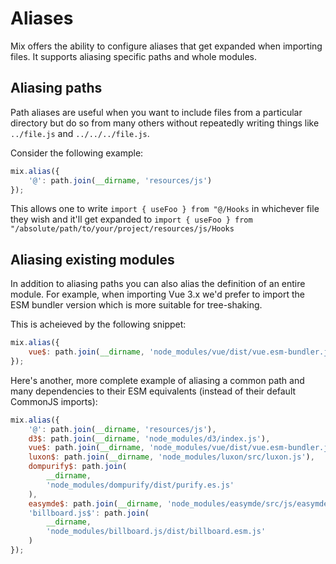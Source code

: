 # Aliases

Mix offers the ability to configure aliases that get expanded when importing files. It supports aliasing specific paths and whole modules.

## Aliasing paths

Path aliases are useful when you want to include files from a particular directory but do so from many others without repeatedly writing things like `../file.js` and `../../../file.js`.

Consider the following example:

```js
mix.alias({
    '@': path.join(__dirname, 'resources/js')
});
```

This allows one to write `import { useFoo } from "@/Hooks` in whichever file they wish and it'll get expanded to `import { useFoo } from "/absolute/path/to/your/project/resources/js/Hooks`

## Aliasing existing modules

In addition to aliasing paths you can also alias the definition of an entire module. For example, when importing Vue 3.x we'd prefer to import the ESM bundler version which is more suitable for tree-shaking.

This is acheieved by the following snippet:

```js
mix.alias({
    vue$: path.join(__dirname, 'node_modules/vue/dist/vue.esm-bundler.js')
});
```

Here's another, more complete example of aliasing a common path and many dependencies to their ESM equivalents (instead of their default CommonJS imports):

```js
mix.alias({
    '@': path.join(__dirname, 'resources/js'),
    d3$: path.join(__dirname, 'node_modules/d3/index.js'),
    vue$: path.join(__dirname, 'node_modules/vue/dist/vue.esm-bundler.js'),
    luxon$: path.join(__dirname, 'node_modules/luxon/src/luxon.js'),
    dompurify$: path.join(
        __dirname,
        'node_modules/dompurify/dist/purify.es.js'
    ),
    easymde$: path.join(__dirname, 'node_modules/easymde/src/js/easymde.js'),
    'billboard.js$': path.join(
        __dirname,
        'node_modules/billboard.js/dist/billboard.esm.js'
    )
});
```
